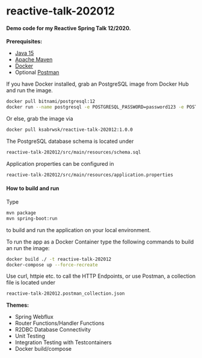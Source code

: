 # reactive-talk-202012

#### Demo code for my Reactive Spring Talk 12/2020.

**Prerequisites:**

* [Java 15](https://adoptopenjdk.net/)
* [Apache Maven](https:http://maven.apache.org/)
* [Docker](https://www.docker.com/)
* Optional [Postman](https://www.postman.com/)

If you have Docker installed, grab an PostgreSQL image from Docker Hub and run the image.
```bash
docker pull bitnami/postgresql:12
docker run --name postgresql -e POSTGRESQL_PASSWORD=password123 -e POSTGRES_DB=spring -p 5432:5432 bitnami/postgresql:12
```
Or else, grab the image via 
```bash
docker pull ksabrwsk/reactive-talk-202012:1.0.0
```

The PostgreSQL database schema is located under
```bash
reactive-talk-202012/src/main/resources/schema.sql
```

Application properties can be configured in

```bash
reactive-talk-202012/src/main/resources/application.properties
```

#### How to build and run

Type

```bash
mvn package
mvn spring-boot:run
```

to build and run the application on your local environment.

To run the app as a Docker Container type the following commands to build
an run the image:
```bash
docker build ./ -t reactive-talk-202012
docker-compose up --force-recreate
```

Use curl, httpie etc. to call the HTTP Endpoints, or use Postman, a collection file is located under
```bash
reactive-talk-202012.postman_collection.json
```

**Themes:**

* Spring Webflux
* Router Functions/Handler Functions
* R2DBC Database Connectivity
* Unit Testing
* Integration Testing with Testcontainers
* Docker build/compose